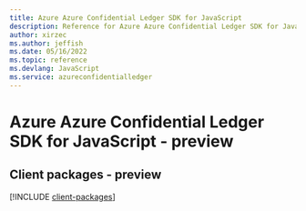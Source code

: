 ```yaml
---
title: Azure Azure Confidential Ledger SDK for JavaScript
description: Reference for Azure Azure Confidential Ledger SDK for JavaScript
author: xirzec
ms.author: jeffish
ms.date: 05/16/2022
ms.topic: reference
ms.devlang: JavaScript
ms.service: azureconfidentialledger
---
```

# Azure Azure Confidential Ledger SDK for JavaScript - preview
## Client packages - preview
[!INCLUDE [client-packages](azure-confidential-ledger-client-index.md)]


